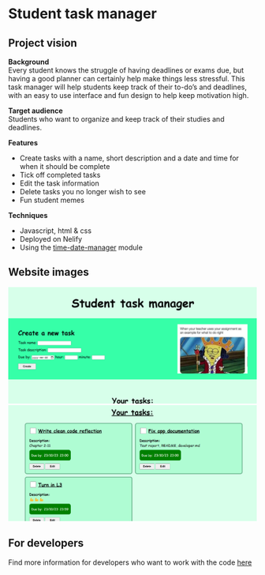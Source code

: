 # Student task manager
## Project vision

**Background**  
Every student knows the struggle of having deadlines or exams due, but having a good planner can certainly help make things less stressful. This task manager will help students keep track of their to-do’s and deadlines, with an easy to use interface and fun design to help keep motivation high.

**Target audience**  
Students who want to organize and keep track of their studies and deadlines.

**Features**  
- Create tasks with a name, short description and a date and time for when it should be complete
- Tick off completed tasks
- Edit the task information
- Delete tasks you no longer wish to see
- Fun student memes

**Techniques**
- Javascript, html & css
- Deployed on Nelify
- Using the [time-date-manager](https://www.npmjs.com/package/time-date-manager) module

## Website images
![website image 1](example-img1.png)
![website image 2](example-img2.png)

## For developers
Find more information for developers who want to work with the code [here](developer.md)
